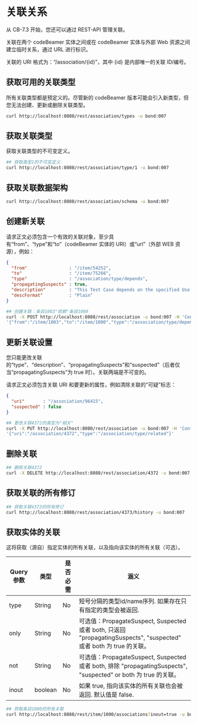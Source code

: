 # 关联关系

从 CB-7.3 开始，您还可以通过 REST-API 管理关联。

关联在两个 codeBeamer 实体之间或在 codeBeamer 实体与外部 Web 资源之间建立临时关系，通过 URL 进行标识。

关联的 URI 格式为：“/association/{id}”，其中 {id} 是内部唯一的关联 ID/编号。

## 获取可用的关联类型

所有关联类型都是预定义的。尽管新的 codeBeamer 版本可能会引入新类型，但您无法创建、更新或删除关联类型。

```bash
curl http://localhost:8080/rest/association/types -u bond:007
```

## 获取关联类型

获取关联类型的不可变定义。

```bash
## 获取类型1的不可变定义
curl http://localhost:8080/rest/association/type/1 -u bond:007
```

## 获取关联数据架构

```bash
curl http://localhost:8080/rest/association/schema -u bond:007
```

## 创建新关联

请求正文必须包含一个有效的关联对象，至少具有“from”、“type”和“to”（codeBeamer 实体的 URI）或“url”（外部 WEB 资源），例如：

```json
{
  "from"                : "/item/54252",
  "to"                  : "/item/75266",
  "type"                : "/association/type/depends",
  "propagatingSuspects" : true,
  "description"         : "This Test Case depends on the specified Use Case",
  "descFormat"          : "Plain"
}
```

```bash
## 创建关联：条目1003"依赖"条目1000
curl -X POST http://localhost:8080/rest/association -u bond:007 -H 'Content-Type:application/json' -d \
'{"from":"/item/1003","to":"/item/1000","type":"/association/type/depends"}'
```

## 更新关联设置

您只能更改关联的“type”、“description”、“propagatingSuspects”和“suspected”（后者仅当“propagatingSuspects”为 true 时）。关联两端是不可变的。

请求正文必须包含关联 URI 和要更新的属性，例如清除关联的“可疑”标志：

```json
{
  "uri"       : "/association/96415",
  "suspected" : false
}
```

```bash
## 更改关联4372的类型为"相关"
curl -X PUT http://localhost:8080/rest/association -u bond:007 -H 'Content-Type:application/json' -d \
'{"uri":"/association/4372","type":"/association/type/related"}'
```

## 删除关联

```bash
## 删除关联4372
curl -X DELETE http://localhost:8080/rest/association/4372 -u bond:007
```

## 获取关联的所有修订

```bash
## 获取关联4373的所有修订
curl http://localhost:8080/rest/association/4373/history -u bond:007
```

## 获取实体的关联

这将获取（源自）指定实体的所有关联，以及指向该实体的所有关联（可选）。

| Query参数 | 类型    | 是否必需 | 涵义                                                         |
| --------- | ------- | -------- | ------------------------------------------------------------ |
| type      | String  | No       | 短号分隔的类型id/name序列. 如果存在只有指定的类型会被返回.   |
| only      | String  | No       | 可选值：PropagateSuspect, Suspected 或者 both, 只返回 "propagatingSuspects", "suspected" 或者 both 为 true 的关联。 |
| not       | String  | No       | 可选值：PropagateSuspect, Suspected 或者 both, 排除 "propagatingSuspects", "suspected" or both 为 true 的关联。 |
| inout     | boolean | No       | 如果 true, 指向该实体的所有关联也会被返回. 默认值是 false.   |

```bash
## 获取条目1000的所有关联
curl http://localhost:8080/rest/item/1000/associations?inout=true -u bond:007
```

